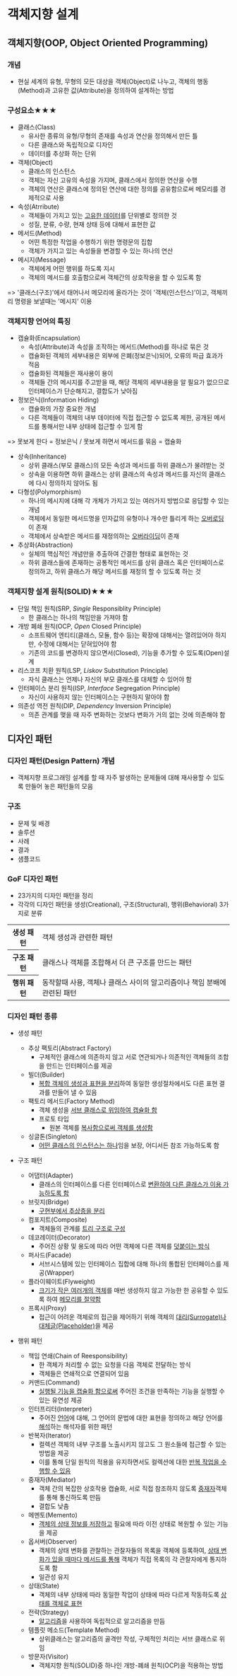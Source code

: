 # 객체지향 설계
## 객체지향(OOP, Object Oriented Programming)
### 개념
- 현실 세계의 유형, 무형의 모든 대상을 객체(Object)로 나누고, 객체의 행동(Method)과 고유한 값(Attribute)을 정의하여 설계하는 방법

### 구성요소★★★
- 클래스(Class)
  - 유사한 종류의 유형/무형의 존재를 속성과 연산을 정의해서 만든 틀
  - 다른 클래스와 독립적으로 디자인
  - 데이터를 추상화 하는 단위
- 객체(Object)
  - 클래스의 인스턴스
  - 객체는 자신 고유의 속성을 가지며, 클래스에서 정의한 연산을 수행
  - 객체의 연산은 클래스에 정의된 연산에 대한 정의를 공유함으로써 메모리를 경제적으로 사용
- 속성(Atrribute)
  - 객체들이 가지고 있는 <u>고유한 데이터</u>를 단위별로 정의한 것
  - 성질, 분류, 수량, 현재 상태 등에 대해서 표현한 값
- 메서드(Method)
  - 어떤 특정한 작업을 수행하기 위한 명령문의 집합
  - 객체가 가지고 있는 속성들을 변경할 수 있는 하나의 연산
- 메시지(Message)
  - 객체에게 어떤 행위를 하도록 지시
  - 객체의 메서드를 호출함으로써 객체간의 상호작용을 할 수 있도록 함

=> '클래스(구조)'에서 태어나서 메모리에 올라가는 것이 '객체(인스턴스)'이고, 객체끼리 명령을 보낼때는 '메시지' 이용

### 객체지향 언어의 특징
- 캡슐화(Encapsulation)
  - 속성(Attribute)과 속성을 조작하는 메서드(Method)를 하나로 묶은 것
  - 캡슐화된 객체의 세부내용은 외부에 은폐(정보은닉)되어, 오류의 파급 효과가 적음
  - 캡슐화된 객체들은 재사용이 용이
  - 객체들 간의 메시지를 주고받을 때, 해당 객체의 세부내용을 알 필요가 없으므로 인터페이스가 단순해지고, 결합도가 낮아짐
- 정보은닉(Information Hiding)
  - 캡슐화의 가장 중요한 개념
  - 다른 객체들이 객체의 내부 데이터에 직접 접근할 수 없도록 제한, 공개된 메서드를 통해서만 내부 상태에 접근할 수 있게 함

=> 못보게 한다 = 정보은닉 / 못보게 하면서 메서드를 묶음 = 캡슐화

- 상속(Inheritance)
  - 상위 클래스(부모 클래스)의 모든 속성과 메서드를 하위 클래스가 물려받는 것
  - 상속을 이용하면 하위 클래스는 상위 클래스의 속성과 메서드를 자신의 클래스에 다시 정의하지 않아도 됨
- 다형성(Polymorphism)
  - 하나의 메시지에 대해 각 개체가 가지고 있는 여러가지 방법으로 응답할 수 있는 개념
  - 객체에서 동일한 메서드명을 인자값의 유형이나 개수만 틀리게 하는 <u>오버로딩</u>이 존재
  - 객체에서 상속받은 메서드를 재정의하는 <u>오버라이딩</u>이 존재
- 추상화(Abstraction)
  - 실체의 핵심적인 개념만을 추출하여 간결한 형태로 표현하는 것
  - 하위 클래스들에 존재하는 공통적인 메서드를 상위 클래스 혹은 인터페이스로 정의하고, 하위 클래스가 해당 메서드를 재정의 할 수 있도록 하는 것

### 객체지향 설계 원칙(SOLID)★★★
- 단일 책임 원칙(SRP, *Single* Responsiblity Principle)
  - 한 클래스는 하나의 책임만을 가져야 함
- 개방 폐쇄 원칙(OCP, *Open* Closed Principle)
  - 소프트웨어 엔티티(클래스, 모듈, 함수 등)는 확장에 대해서는 열려있어야 하지만, 수정에 대해서는 닫혀있어야 함
  - 기존의 코드를 변경하지 않으면서(Closed), 기능을 추가할 수 있도록(Open)설계
- 리스코프 치환 원칙(LSP, *Liskov* Substitution Principle)
  - 자식 클래스는 언제나 자신의 부모 클래스를 대체할 수 있어야 함
- 인터페이스 분리 원칙(ISP, *Interface* Segregation Principle)
  - 자신이 사용하지 않는 인터페이스는 구현하지 말아야 함
- 의존성 역전 원칙(DIP, *Dependency* Inversion Principle)
  - 의존 관계를 맺을 때 자주 변화하는 것보다 변화가 거의 없는 것에 의존해야 함

## 디자인 패턴
### 디자인 패턴(Design Pattern) 개념
- 객체지향 프로그래밍 설계를 할 때 자주 발생하는 문제들에 대해 재사용할 수 있도록 만들어 놓은 패턴들의 모음

### 구조
- 문제 및 배경
- 솔루션
- 사례
- 결과
- 샘플코드

### GoF 디자인 패턴
- 23가지의 디자인 패턴을 정리
- 각각의 디자인 패턴을 생성(Creational), 구조(Structural), 행위(Behavioral) 3가지로 분류
<table>
  <tr>
    <th>생성 패턴</th>
    <td>객체 생성과 관련한 패턴</td>
  </tr>
  <tr>
    <th>구조 패턴</th>
    <td>클래스나 객체를 조합해서 더 큰 구조를 만드는 패턴</td>
  </tr>
  <tr>
    <th>행위 패턴</th>
    <td>동작할때 사용, 객체나 클래스 사이의 알고리즘이나 책임 분배에 관련된 패턴</td>
  </tr>
</table>

### 디자인 패턴 종류
- 생성 패턴
  - 추상 팩토리(Abstract Factory)
    - 구체적인 클래스에 의존하지 않고 서로 연관되거나 의존적인 객체들의 조합을 만드는 인터페이스를 제공
  - 빌더(Builder)
    - <u>복합 객체의 생성과 표현을 분리</u>하여 동일한 생성절차에서도 다른 표현 결과를 만들어 낼 수 있음
  - 팩토리 메서드(Factory Method)
    - 객체 생성을 <u>서브 클래스로 위임하여 캡슐화 함</u>
    - 프로토 타입
      - 원본 객체를 <u>복사함으로써 객체를 생성함</u>
  - 싱글톤(Singleton)
    - <u>어떤 클래스의 인스턴스는 하나</u>임을 보장, 어디서든 참조 가능하도록 함

- 구조 패턴
  - 어댑터(Adapter)
    - 클래스의 인터페이스를 다른 인터페이스로 <u>변환하여 다른 클래스가 이용 가능하도록 함</u>
  - 브릿지(Bridge)
    - <u>구현부에서 추상층을 분리</u>
  - 컴포지트(Composite)
    - 객체들의 관계를 <u>트리 구조로 구성</u>
  - 데코레이터(Decorator)
    - 주어진 상황 및 용도에 따라 어떤 객체에 다른 객체를 <u>덧붙이는 방식</u>
  - 퍼사드(Facade)
    - 서브시스템에 있는 인터페이스 집합에 대해 하나의 통합된 인터페이스를 제공(Wrapper)
  - 플라이웨이트(Flyweight)
    - <u>크기가 작은 여러개의 객체</u>를 매번 생성하지 않고 가능한 한 공유할 수 있도록 하여 <u>메모리를 절약함</u>
  - 프록시(Proxy)
    - 접근이 어려운 객체로의 접근을 제어하기 위해 객체의 <u>대리(Surrogate)나 대체글(Placeholder)</u>을 제공

- 행위 패턴
  - 책임 연쇄(Chain of Reesponsibility)
    - 한 객체가 처리할 수 없는 요청을 다음 객체로 전달하는 방식
    - 객체들은 연쇄적으로 연결되어 있음
  - 커맨드(Command)
    - <u>실행될 기능을 캡슐화 함으로써</u> 주어진 조건을 만족하는 기능을 실행할 수 있는 유연성 제공
  - 인터프리터(Interpreter)
    - 주어진 <u>언어</u>에 대해, 그 언어의 문법에 대한 표현을 정의하고 해당 언어를 <u>해석</u>하는 해석자를 위한 패턴
  - 반복자(Iterator)
    - 컬렉션 객체의 내부 구조를 노출시키지 않고도 그 원소들에 접근할 수 있는 방법을 제공
    - 이를 통해 단일 원칙의 적용을 유지하면서도 컬렉션에 대한 <u>반복 작업을 수행할 수 있음</u>
  - 중재자(Mediator)
    - 객체 간의 복잡한 상호작용 캡슐화, 서로 직접 참조하지 않도록 <u>중재자</u>객체를 통해 통신하도록 만듬
    - 결합도 낮춤
  - 메멘토(Memento)
    - <u>객체의 상태 정보를 저장하고</u> 필요에 따라 이전 상태로 복원할 수 있는 기능을 제공 
  - 옵서버(Observer)
    - 객체의 상태 변화를 관찰하는 관찰자들의 목록을 객체에 등록하여, <u>상태 변화가 있을 때마다 메서드를 통해</u> 객체가 직접 목록의 각 관찰자에게 통지하도록 함
    - 일관성 유지
  - 상태(State)
    - 객체의 내부 상태에 따라 동일한 작업이 상태에 따라 다르게 작동하도록 <u>상태를 객체로 표현</u>
  - 전략(Strategy)
    - <u>알고리즘</u>을 사용하여 독립적으로 알고리즘을 만듬
  - 템플릿 메소드(Template Method)
    - 상위클래스는 알고리즘의 골격만 작성, 구체적인 처리는 서브 클래스로 위임
  - 방문자(Visitor)
    - 객체지향 원칙(SOLID)중 하나인 개방-폐쇄 원칙(OCP)을 적용하는 방법
